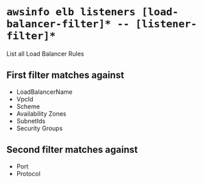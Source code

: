 # `awsinfo elb listeners [load-balancer-filter]* -- [listener-filter]*`

List all Load Balancer Rules

## First filter matches against

* LoadBalancerName
* VpcId
* Scheme
* Availability Zones
* SubnetIds
* Security Groups

## Second filter matches against

* Port
* Protocol
